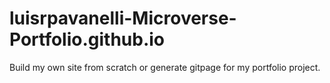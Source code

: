 # luisrpavanelli-Microverse-Portfolio.github.io

Build my own site from scratch or generate gitpage for my portfolio project.
